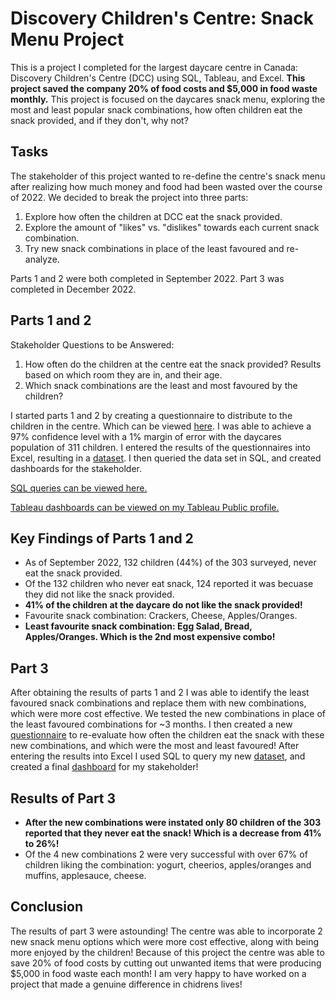 # Discovery Children's Centre: Snack Menu Project

This is a project I completed for the largest daycare centre in Canada: Discovery Children's Centre (DCC) using SQL, Tableau, and Excel. <b> This project saved the company 20% of food costs and $5,000 in food waste monthly.</b> This project is focused on the daycares snack menu, exploring the most and least popular snack combinations, how often children eat the snack provided, and if they don't, why not?

## Tasks

The stakeholder of this project wanted to re-define the centre's snack menu after realizing how much money and food had been wasted over the course of 2022. We decided to break the project into three parts: 
<ol type= "1">
<li>Explore how often the children at DCC eat the snack provided.</li>
<li>Explore the amount of "likes" vs. "dislikes" towards each current snack combination.</li>
<li>Try new snack combinations in place of the least favoured and re-analyze.</li>
</ol>
Parts 1 and 2 were both completed in September 2022. Part 3 was completed in December 2022.


## Parts 1 and 2

Stakeholder Questions to be Answered:
<ol type= "1">
<li>How often do the children at the centre eat the snack provided? Results based on which room they are in, and their age.</li>
<li>Which snack combinations are the least and most favoured by the children?</li>
</ol>

I started parts 1 and 2 by creating a questionnaire to distribute to the children in the centre. Which can be viewed <a href= "https://github.com/KyleGFalk/DCC-Snack-Menu-Project/blob/main/September_Snack_Questionnaire.txt">here</a>. I was able to achieve a 97% confidence level with a 1% margin of error with the daycares population of 311 children. I entered the results of the questionnaires into Excel, resulting in a <a href= "https://github.com/KyleGFalk/DCC-Snack-Menu-Project/blob/main/September_2022_Snack_Data.xlsx
">dataset</a>. I then queried the data set in SQL, and created dashboards for the stakeholder.

<a href= "https://github.com/KyleGFalk/DCC-Snack-Menu-Project/blob/main/Daycare_Snack_Queries.sql">SQL queries can be viewed here.</a>

<a href= "https://public.tableau.com/app/profile/kyle4763">Tableau dashboards can be viewed on my Tableau Public profile.</a>

## Key Findings of Parts 1 and 2 

* As of September 2022, 132 children (44%) of the 303 surveyed, never eat the snack provided.
* Of the 132 children who never eat snack, 124 reported it was becuase they did not like the snack provided.
* <b>41% of the children at the daycare do not like the snack provided!</b>
* Favourite snack combination: Crackers, Cheese, Apples/Oranges.
* <b>Least favourite snack combination: Egg Salad, Bread, Apples/Oranges. Which is the 2nd most expensive combo!</b> 

## Part 3

After obtaining the results of parts 1 and 2 I was able to identify the least favoured snack combinations and replace them with new combinations, which were more cost effective. We tested the new combinations in place of the least favoured combinations for ~3 months. I then created a new <a href= "https://github.com/KyleGFalk/DCC-Snack-Menu-Project/blob/main/September_2022_Snack_Data.xlsx
">questionnaire</a> to re-evaluate how often the children eat the snack with these new combinations, and which were the most and least favoured! After entering the results into Excel I used SQL to query my new <a href= "https://github.com/KyleGFalk/DCC-Snack-Menu-Project/blob/main/December2022_Snack_Data.xlsx">dataset</a>, and created a final <a href= "https://public.tableau.com/app/profile/kyle4763/viz/DCCSnackMenuProjectPart3/Dashboard1">dashboard</a> for my stakeholder!

## Results of Part 3

* <b>After the new combinations were instated only 80 children of the 303 reported that they never eat the snack! Which is a decrease from 41% to 26%!</b>
* Of the 4 new combinations 2 were very successful with over 67% of children liking the combination: yogurt, cheerios, apples/oranges and muffins, applesauce, cheese.

## Conclusion

The results of part 3 were astounding! The centre was able to incorporate 2 new snack menu options which were more cost effective, along with being more enjoyed by the children! Because of this project the centre was able to save 20% of food costs by cutting out unwanted items that were producing $5,000 in food waste each month! I am very happy to have worked on a project that made a genuine difference in chidrens lives!

